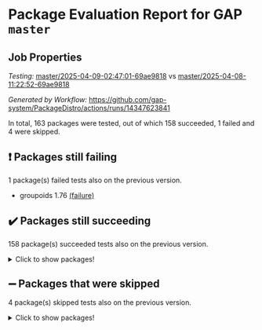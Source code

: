 # Package Evaluation Report for GAP `master`

## Job Properties

*Testing:* [master/2025-04-09-02:47:01-69ae9818](https://github.com/gap-system/PackageDistro/blob/data/reports/master/2025-04-09-02:47:01-69ae9818) vs [master/2025-04-08-11:22:52-69ae9818](https://github.com/gap-system/PackageDistro/blob/data/reports/master/2025-04-08-11:22:52-69ae9818)

*Generated by Workflow:* https://github.com/gap-system/PackageDistro/actions/runs/14347623841

In total, 163 packages were tested, out of which 158 succeeded, 1 failed and 4 were skipped.

## :exclamation: Packages still failing

1 package(s) failed tests also on the previous version.
- groupoids 1.76 [(failure)](https://github.com/gap-system/PackageDistro/actions/runs/14347623841/job/40220566698)

## :heavy_check_mark: Packages still succeeding

158 package(s) succeeded tests also on the previous version.
<details><summary>Click to show packages!</summary>

- 4ti2interface 2024.11-01 [(success)](https://github.com/gap-system/PackageDistro/actions/runs/14347623841/job/40220544298)
- ace 5.6.2 [(success)](https://github.com/gap-system/PackageDistro/actions/runs/14347623841/job/40220544478)
- aclib 1.3.2 [(success)](https://github.com/gap-system/PackageDistro/actions/runs/14347623841/job/40220544683)
- agt 0.3.1 [(success)](https://github.com/gap-system/PackageDistro/actions/runs/14347623841/job/40220544886)
- alco 1.1.1 [(success)](https://github.com/gap-system/PackageDistro/actions/runs/14347623841/job/40220545148)
- alnuth 3.2.1 [(success)](https://github.com/gap-system/PackageDistro/actions/runs/14347623841/job/40220545351)
- anupq 3.3.1 [(success)](https://github.com/gap-system/PackageDistro/actions/runs/14347623841/job/40220545568)
- atlasrep 2.1.9 [(success)](https://github.com/gap-system/PackageDistro/actions/runs/14347623841/job/40220545736)
- autodoc 2023.06.19 [(success)](https://github.com/gap-system/PackageDistro/actions/runs/14347623841/job/40220550442)
- automata 1.16 [(success)](https://github.com/gap-system/PackageDistro/actions/runs/14347623841/job/40220551004)
- automgrp 1.3.3 [(success)](https://github.com/gap-system/PackageDistro/actions/runs/14347623841/job/40220551500)
- autpgrp 1.11 [(success)](https://github.com/gap-system/PackageDistro/actions/runs/14347623841/job/40220553666)
- cap 2025.04-02 [(success)](https://github.com/gap-system/PackageDistro/actions/runs/14347623841/job/40220555474)
- caratinterface 2.3.7 [(success)](https://github.com/gap-system/PackageDistro/actions/runs/14347623841/job/40220555741)
- cddinterface 2024.09.02 [(success)](https://github.com/gap-system/PackageDistro/actions/runs/14347623841/job/40220555938)
- circle 1.6.6 [(success)](https://github.com/gap-system/PackageDistro/actions/runs/14347623841/job/40220556159)
- classicpres 1.22 [(success)](https://github.com/gap-system/PackageDistro/actions/runs/14347623841/job/40220556431)
- cohomolo 1.6.11 [(success)](https://github.com/gap-system/PackageDistro/actions/runs/14347623841/job/40220556624)
- congruence 1.2.7 [(success)](https://github.com/gap-system/PackageDistro/actions/runs/14347623841/job/40220556817)
- corefreesub 0.6 [(success)](https://github.com/gap-system/PackageDistro/actions/runs/14347623841/job/40220556992)
- corelg 1.57 [(success)](https://github.com/gap-system/PackageDistro/actions/runs/14347623841/job/40220557300)
- crime 1.6 [(success)](https://github.com/gap-system/PackageDistro/actions/runs/14347623841/job/40220557536)
- crisp 1.4.6 [(success)](https://github.com/gap-system/PackageDistro/actions/runs/14347623841/job/40220557791)
- crypting 0.10.5 [(success)](https://github.com/gap-system/PackageDistro/actions/runs/14347623841/job/40220558067)
- cryst 4.1.27 [(success)](https://github.com/gap-system/PackageDistro/actions/runs/14347623841/job/40220558322)
- crystcat 1.1.10 [(success)](https://github.com/gap-system/PackageDistro/actions/runs/14347623841/job/40220558553)
- ctbllib 1.3.9 [(success)](https://github.com/gap-system/PackageDistro/actions/runs/14347623841/job/40220558753)
- cubefree 1.20 [(success)](https://github.com/gap-system/PackageDistro/actions/runs/14347623841/job/40220558967)
- curlinterface 2.4.0 [(success)](https://github.com/gap-system/PackageDistro/actions/runs/14347623841/job/40220559157)
- cvec 2.8.3 [(success)](https://github.com/gap-system/PackageDistro/actions/runs/14347623841/job/40220559381)
- datastructures 0.3.1 [(success)](https://github.com/gap-system/PackageDistro/actions/runs/14347623841/job/40220559606)
- deepthought 1.0.8 [(success)](https://github.com/gap-system/PackageDistro/actions/runs/14347623841/job/40220559918)
- design 1.8.2 [(success)](https://github.com/gap-system/PackageDistro/actions/runs/14347623841/job/40220560198)
- difsets 2.3.1 [(success)](https://github.com/gap-system/PackageDistro/actions/runs/14347623841/job/40220560486)
- digraphs 1.10.0 [(success)](https://github.com/gap-system/PackageDistro/actions/runs/14347623841/job/40220560764)
- edim 1.3.8 [(success)](https://github.com/gap-system/PackageDistro/actions/runs/14347623841/job/40220561003)
- example 4.4.0 [(success)](https://github.com/gap-system/PackageDistro/actions/runs/14347623841/job/40220561234)
- examplesforhomalg 2023.10-01 [(success)](https://github.com/gap-system/PackageDistro/actions/runs/14347623841/job/40220561501)
- factint 1.6.3 [(success)](https://github.com/gap-system/PackageDistro/actions/runs/14347623841/job/40220561714)
- ferret 1.0.14 [(success)](https://github.com/gap-system/PackageDistro/actions/runs/14347623841/job/40220561977)
- fga 1.5.0 [(success)](https://github.com/gap-system/PackageDistro/actions/runs/14347623841/job/40220562235)
- fining 1.5.6 [(success)](https://github.com/gap-system/PackageDistro/actions/runs/14347623841/job/40220562492)
- float 1.0.7 [(success)](https://github.com/gap-system/PackageDistro/actions/runs/14347623841/job/40220562777)
- format 1.4.4 [(success)](https://github.com/gap-system/PackageDistro/actions/runs/14347623841/job/40220563008)
- forms 1.2.12 [(success)](https://github.com/gap-system/PackageDistro/actions/runs/14347623841/job/40220563254)
- fplsa 1.2.6 [(success)](https://github.com/gap-system/PackageDistro/actions/runs/14347623841/job/40220563545)
- fr 2.4.13 [(success)](https://github.com/gap-system/PackageDistro/actions/runs/14347623841/job/40220563771)
- francy 2.0.3 [(success)](https://github.com/gap-system/PackageDistro/actions/runs/14347623841/job/40220563997)
- fwtree 1.3 [(success)](https://github.com/gap-system/PackageDistro/actions/runs/14347623841/job/40220564263)
- gapdoc 1.6.7 [(success)](https://github.com/gap-system/PackageDistro/actions/runs/14347623841/job/40220564498)
- gauss 2024.11-01 [(success)](https://github.com/gap-system/PackageDistro/actions/runs/14347623841/job/40220564753)
- gaussforhomalg 2024.08-01 [(success)](https://github.com/gap-system/PackageDistro/actions/runs/14347623841/job/40220564985)
- gbnp 1.1.0 [(success)](https://github.com/gap-system/PackageDistro/actions/runs/14347623841/job/40220565233)
- generalizedmorphismsforcap 2025.02-01 [(success)](https://github.com/gap-system/PackageDistro/actions/runs/14347623841/job/40220565471)
- genss 1.6.9 [(success)](https://github.com/gap-system/PackageDistro/actions/runs/14347623841/job/40220565706)
- gradedmodules 2024.12-01 [(success)](https://github.com/gap-system/PackageDistro/actions/runs/14347623841/job/40220565936)
- gradedringforhomalg 2024.07-01 [(success)](https://github.com/gap-system/PackageDistro/actions/runs/14347623841/job/40220566207)
- grape 4.9.2 [(success)](https://github.com/gap-system/PackageDistro/actions/runs/14347623841/job/40220566459)
- grpconst 2.6.5 [(success)](https://github.com/gap-system/PackageDistro/actions/runs/14347623841/job/40220566892)
- guarana 0.96.3 [(success)](https://github.com/gap-system/PackageDistro/actions/runs/14347623841/job/40220567114)
- guava 3.20 [(success)](https://github.com/gap-system/PackageDistro/actions/runs/14347623841/job/40220567318)
- hap 1.66 [(success)](https://github.com/gap-system/PackageDistro/actions/runs/14347623841/job/40220567557)
- hapcryst 0.1.15 [(success)](https://github.com/gap-system/PackageDistro/actions/runs/14347623841/job/40220567757)
- hecke 1.5.4 [(success)](https://github.com/gap-system/PackageDistro/actions/runs/14347623841/job/40220567995)
- help 4.0 [(success)](https://github.com/gap-system/PackageDistro/actions/runs/14347623841/job/40220568227)
- homalg 2024.01-01 [(success)](https://github.com/gap-system/PackageDistro/actions/runs/14347623841/job/40220568432)
- homalgtocas 2023.11-01 [(success)](https://github.com/gap-system/PackageDistro/actions/runs/14347623841/job/40220568651)
- ibnp 0.15 [(success)](https://github.com/gap-system/PackageDistro/actions/runs/14347623841/job/40220568876)
- idrel 2.48 [(success)](https://github.com/gap-system/PackageDistro/actions/runs/14347623841/job/40220569061)
- images 1.3.3 [(success)](https://github.com/gap-system/PackageDistro/actions/runs/14347623841/job/40220569258)
- intpic 0.4.0 [(success)](https://github.com/gap-system/PackageDistro/actions/runs/14347623841/job/40220569462)
- io 4.9.1 [(success)](https://github.com/gap-system/PackageDistro/actions/runs/14347623841/job/40220569734)
- io_forhomalg 2023.02-04 [(success)](https://github.com/gap-system/PackageDistro/actions/runs/14347623841/job/40220569949)
- irredsol 1.4.4 [(success)](https://github.com/gap-system/PackageDistro/actions/runs/14347623841/job/40220570138)
- json 2.2.2 [(success)](https://github.com/gap-system/PackageDistro/actions/runs/14347623841/job/40220570369)
- jupyterkernel 1.5.1 [(success)](https://github.com/gap-system/PackageDistro/actions/runs/14347623841/job/40220570623)
- jupyterviz 1.5.6 [(success)](https://github.com/gap-system/PackageDistro/actions/runs/14347623841/job/40220570840)
- kan 1.37 [(success)](https://github.com/gap-system/PackageDistro/actions/runs/14347623841/job/40220571042)
- kbmag 1.5.11 [(success)](https://github.com/gap-system/PackageDistro/actions/runs/14347623841/job/40220571206)
- laguna 3.9.7 [(success)](https://github.com/gap-system/PackageDistro/actions/runs/14347623841/job/40220571448)
- liealgdb 2.2.1 [(success)](https://github.com/gap-system/PackageDistro/actions/runs/14347623841/job/40220571690)
- liepring 2.9.1 [(success)](https://github.com/gap-system/PackageDistro/actions/runs/14347623841/job/40220571915)
- liering 2.4.2 [(success)](https://github.com/gap-system/PackageDistro/actions/runs/14347623841/job/40220572114)
- linearalgebraforcap 2025.03-02 [(success)](https://github.com/gap-system/PackageDistro/actions/runs/14347623841/job/40220572332)
- lins 0.9 [(success)](https://github.com/gap-system/PackageDistro/actions/runs/14347623841/job/40220572521)
- localizeringforhomalg 2023.10-01 [(success)](https://github.com/gap-system/PackageDistro/actions/runs/14347623841/job/40220572710)
- loops 3.4.4 [(success)](https://github.com/gap-system/PackageDistro/actions/runs/14347623841/job/40220572898)
- lpres 1.1.1 [(success)](https://github.com/gap-system/PackageDistro/actions/runs/14347623841/job/40220573133)
- majoranaalgebras 1.5.2 [(success)](https://github.com/gap-system/PackageDistro/actions/runs/14347623841/job/40220573400)
- mapclass 1.4.6 [(success)](https://github.com/gap-system/PackageDistro/actions/runs/14347623841/job/40220573697)
- matgrp 0.71 [(success)](https://github.com/gap-system/PackageDistro/actions/runs/14347623841/job/40220573917)
- matricesforhomalg 2024.11-02 [(success)](https://github.com/gap-system/PackageDistro/actions/runs/14347623841/job/40220574131)
- modisom 3.0.0 [(success)](https://github.com/gap-system/PackageDistro/actions/runs/14347623841/job/40220574357)
- modulepresentationsforcap 2024.09-02 [(success)](https://github.com/gap-system/PackageDistro/actions/runs/14347623841/job/40220574567)
- modules 2024.12-01 [(success)](https://github.com/gap-system/PackageDistro/actions/runs/14347623841/job/40220574724)
- monoidalcategories 2025.03-02 [(success)](https://github.com/gap-system/PackageDistro/actions/runs/14347623841/job/40220574935)
- nconvex 2024.12-01 [(success)](https://github.com/gap-system/PackageDistro/actions/runs/14347623841/job/40220575143)
- nilmat 1.4.2 [(success)](https://github.com/gap-system/PackageDistro/actions/runs/14347623841/job/40220575336)
- nock 1.5 [(success)](https://github.com/gap-system/PackageDistro/actions/runs/14347623841/job/40220575528)
- normalizinterface 1.3.7 [(success)](https://github.com/gap-system/PackageDistro/actions/runs/14347623841/job/40220575730)
- nq 2.5.11 [(success)](https://github.com/gap-system/PackageDistro/actions/runs/14347623841/job/40220575974)
- numericalsgps 1.4.0 [(success)](https://github.com/gap-system/PackageDistro/actions/runs/14347623841/job/40220576177)
- openmath 11.5.3 [(success)](https://github.com/gap-system/PackageDistro/actions/runs/14347623841/job/40220576348)
- orb 5.0.0 [(success)](https://github.com/gap-system/PackageDistro/actions/runs/14347623841/job/40220576512)
- packagemanager 1.6.2 [(success)](https://github.com/gap-system/PackageDistro/actions/runs/14347623841/job/40220576752)
- patternclass 2.4.5 [(success)](https://github.com/gap-system/PackageDistro/actions/runs/14347623841/job/40220576907)
- permut 2.0.5 [(success)](https://github.com/gap-system/PackageDistro/actions/runs/14347623841/job/40220577095)
- polenta 1.3.10 [(success)](https://github.com/gap-system/PackageDistro/actions/runs/14347623841/job/40220577278)
- polymaking 0.8.7 [(success)](https://github.com/gap-system/PackageDistro/actions/runs/14347623841/job/40220577525)
- primgrp 3.4.4 [(success)](https://github.com/gap-system/PackageDistro/actions/runs/14347623841/job/40220577687)
- profiling 2.6.0 [(success)](https://github.com/gap-system/PackageDistro/actions/runs/14347623841/job/40220577912)
- qdistrnd 0.9.5 [(success)](https://github.com/gap-system/PackageDistro/actions/runs/14347623841/job/40220578115)
- qpa 1.35 [(success)](https://github.com/gap-system/PackageDistro/actions/runs/14347623841/job/40220578340)
- quagroup 1.8.4 [(success)](https://github.com/gap-system/PackageDistro/actions/runs/14347623841/job/40220578535)
- radiroot 2.9 [(success)](https://github.com/gap-system/PackageDistro/actions/runs/14347623841/job/40220578709)
- rcwa 4.7.1 [(success)](https://github.com/gap-system/PackageDistro/actions/runs/14347623841/job/40220578982)
- rds 1.8 [(success)](https://github.com/gap-system/PackageDistro/actions/runs/14347623841/job/40220579158)
- recog 1.4.4 [(success)](https://github.com/gap-system/PackageDistro/actions/runs/14347623841/job/40220579315)
- repndecomp 1.3.0 [(success)](https://github.com/gap-system/PackageDistro/actions/runs/14347623841/job/40220579539)
- repsn 3.1.2 [(success)](https://github.com/gap-system/PackageDistro/actions/runs/14347623841/job/40220579704)
- resclasses 4.7.3 [(success)](https://github.com/gap-system/PackageDistro/actions/runs/14347623841/job/40220579886)
- ringsforhomalg 2024.11-02 [(success)](https://github.com/gap-system/PackageDistro/actions/runs/14347623841/job/40220580073)
- sco 2023.08-01 [(success)](https://github.com/gap-system/PackageDistro/actions/runs/14347623841/job/40220580280)
- scscp 2.4.3 [(success)](https://github.com/gap-system/PackageDistro/actions/runs/14347623841/job/40220580479)
- semigroups 5.5.0 [(success)](https://github.com/gap-system/PackageDistro/actions/runs/14347623841/job/40220580728)
- sglppow 2.4 [(success)](https://github.com/gap-system/PackageDistro/actions/runs/14347623841/job/40220580863)
- sgpviz 0.999.6 [(success)](https://github.com/gap-system/PackageDistro/actions/runs/14347623841/job/40220581071)
- simpcomp 2.1.14 [(success)](https://github.com/gap-system/PackageDistro/actions/runs/14347623841/job/40220581340)
- singular 2024.06.03 [(success)](https://github.com/gap-system/PackageDistro/actions/runs/14347623841/job/40220581550)
- sl2reps 1.1 [(success)](https://github.com/gap-system/PackageDistro/actions/runs/14347623841/job/40220581757)
- sla 1.6.2 [(success)](https://github.com/gap-system/PackageDistro/actions/runs/14347623841/job/40220582002)
- smallantimagmas 0.3.0 [(success)](https://github.com/gap-system/PackageDistro/actions/runs/14347623841/job/40220582204)
- smallgrp 1.5.4 [(success)](https://github.com/gap-system/PackageDistro/actions/runs/14347623841/job/40220582427)
- smallsemi 0.7.2 [(success)](https://github.com/gap-system/PackageDistro/actions/runs/14347623841/job/40220582658)
- sonata 2.9.6 [(success)](https://github.com/gap-system/PackageDistro/actions/runs/14347623841/job/40220582887)
- sophus 1.27 [(success)](https://github.com/gap-system/PackageDistro/actions/runs/14347623841/job/40220583133)
- sotgrps 1.3 [(success)](https://github.com/gap-system/PackageDistro/actions/runs/14347623841/job/40220583611)
- spinsym 1.5.2 [(success)](https://github.com/gap-system/PackageDistro/actions/runs/14347623841/job/40220584161)
- standardff 1.0 [(success)](https://github.com/gap-system/PackageDistro/actions/runs/14347623841/job/40220584432)
- symbcompcc 1.3.2 [(success)](https://github.com/gap-system/PackageDistro/actions/runs/14347623841/job/40220584754)
- thelma 1.3 [(success)](https://github.com/gap-system/PackageDistro/actions/runs/14347623841/job/40220584995)
- tomlib 1.2.11 [(success)](https://github.com/gap-system/PackageDistro/actions/runs/14347623841/job/40220585240)
- toolsforhomalg 2024.09-01 [(success)](https://github.com/gap-system/PackageDistro/actions/runs/14347623841/job/40220585442)
- toric 1.9.6 [(success)](https://github.com/gap-system/PackageDistro/actions/runs/14347623841/job/40220585647)
- transgrp 3.6.5 [(success)](https://github.com/gap-system/PackageDistro/actions/runs/14347623841/job/40220585854)
- typeset 1.2.2 [(success)](https://github.com/gap-system/PackageDistro/actions/runs/14347623841/job/40220586111)
- ugaly 4.1.3 [(success)](https://github.com/gap-system/PackageDistro/actions/runs/14347623841/job/40220586330)
- unipot 1.6 [(success)](https://github.com/gap-system/PackageDistro/actions/runs/14347623841/job/40220586570)
- unitlib 4.2.0 [(success)](https://github.com/gap-system/PackageDistro/actions/runs/14347623841/job/40220586825)
- utils 0.85 [(success)](https://github.com/gap-system/PackageDistro/actions/runs/14347623841/job/40220587075)
- uuid 0.7 [(success)](https://github.com/gap-system/PackageDistro/actions/runs/14347623841/job/40220587331)
- walrus 0.9991 [(success)](https://github.com/gap-system/PackageDistro/actions/runs/14347623841/job/40220587578)
- wedderga 4.10.5 [(success)](https://github.com/gap-system/PackageDistro/actions/runs/14347623841/job/40220587818)
- wpe 0.8 [(success)](https://github.com/gap-system/PackageDistro/actions/runs/14347623841/job/40220588059)
- xmod 2.92 [(success)](https://github.com/gap-system/PackageDistro/actions/runs/14347623841/job/40220588263)
- xmodalg 1.23 [(success)](https://github.com/gap-system/PackageDistro/actions/runs/14347623841/job/40220588481)
- yangbaxter 0.10.6 [(success)](https://github.com/gap-system/PackageDistro/actions/runs/14347623841/job/40220588750)
- zeromqinterface 0.16 [(success)](https://github.com/gap-system/PackageDistro/actions/runs/14347623841/job/40220588974)
</details>

## :heavy_minus_sign: Packages that were skipped

4 package(s) skipped tests also on the previous version.
<details><summary>Click to show packages!</summary>

- browse 1.8.21 [(skipped)](https://github.com/gap-system/PackageDistro/actions/runs/14347623841/job/40220300857)
- itc 1.5.1 [(skipped)](https://github.com/gap-system/PackageDistro/actions/runs/14347623841/job/40220300857)
- polycyclic 2.16 [(skipped)](https://github.com/gap-system/PackageDistro/actions/runs/14347623841/job/40220300857)
- xgap 4.32 [(skipped)](https://github.com/gap-system/PackageDistro/actions/runs/14347623841/job/40220300857)
</details>

